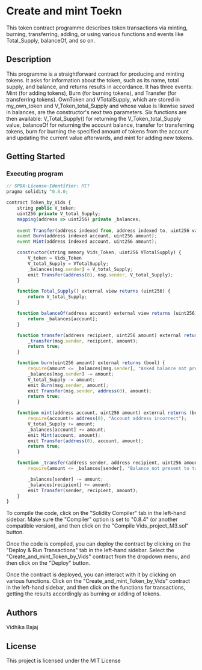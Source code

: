 # Create and mint Toekn
This token contract programme describes token transactions via minting, burning, transferring, adding, or using various functions and events like Total_Supply, balanceOf, and so on.
## Description

This programme is a straightforward contract for producing and minting tokens. It asks for information about the token, such as its name, total supply, and balance, and returns results in accordance. It has three events: Mint (for adding tokens), Burn (for burning tokens), and Transfer (for transferring tokens). OwnToken and VTotalSupply, which are stored in my_own_token and V_Token_total_Supply and whose value is likewise saved in balances, are the constructor's next two parameters. Six functions are then available: V_Total_Supply() for returning the V_Token_total_Supply value, balanceOf for returning the account balance, transfer for transferring tokens, burn for burning the specified amount of tokens from the account and updating the current value afterwards, and mint for adding new tokens.

## Getting Started
### Executing program
       
```javascript
// SPDX-License-Identifier: MIT
pragma solidity ^0.8.0;

contract Token_by_Vids {
    string public V_token;
    uint256 private V_total_Supply;
    mapping(address => uint256) private _balances;
    
    event Transfer(address indexed from, address indexed to, uint256 value);
    event Burn(address indexed account, uint256 amount);
    event Mint(address indexed account, uint256 amount);

    constructor(string memory Vids_Token, uint256 VTotalSupply) {
        V_token = Vids_Token
        V_total_Supply = VTotalSupply;
        _balances[msg.sender] = V_total_Supply;
        emit Transfer(address(0), msg.sender, V_total_Supply);
    }

    function Total_Supply() external view returns (uint256) {
        return V_total_Supply;
    }

    function balanceOf(address account) external view returns (uint256) {
        return _balances[account];
    }

    function transfer(address recipient, uint256 amount) external returns (bool) {
        _transfer(msg.sender, recipient, amount);
        return true;
    }

    function burn(uint256 amount) external returns (bool) {
        require(amount <= _balances[msg.sender], "Asked balance not present");
        _balances[msg.sender] -= amount;
        V_total_Supply -= amount;
        emit Burn(msg.sender, amount);
        emit Transfer(msg.sender, address(0), amount);
        return true;
    }

    function mint(address account, uint256 amount) external returns (bool) {
        require(account!= address(0), "Account address incorrect");
        V_total_Supply += amount;
        _balances[account] += amount;
        emit Mint(account, amount);
        emit Transfer(address(0), account, amount);
        return true;
    }

    function _transfer(address sender, address recipient, uint256 amount) internal {
        require(amount <= _balances[sender], "Balance not present to transfer");

        _balances[sender] -= amount;
        _balances[recipient] += amount;
        emit Transfer(sender, recipient, amount);
    }
}               
```
To compile the code, click on the "Solidity Compiler" tab in the left-hand sidebar. Make sure the "Compiler" option is set to "0.8.4" (or another compatible version), and then click on the "Compile Vids_project_M3.sol" button.

Once the code is compiled, you can deploy the contract by clicking on the "Deploy & Run Transactions" tab in the left-hand sidebar. Select the "Create_and_mint_Token_by_Vids" contract from the dropdown menu, and then click on the "Deploy" button. 

Once the contract is deployed, you can interact with it by clicking on various functions. Click on the "Create_and_mint_Token_by_Vids" contract in the left-hand sidebar, and then click on the functions for transactions, getting the results accordingly as burning or adding of tokens.

## Authors
Vidhika Bajaj

## License
This project is licensed under the MIT License
